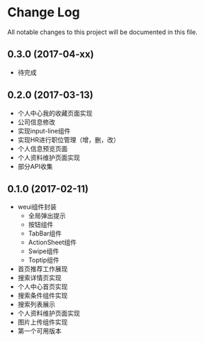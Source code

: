 # Change Log
All notable changes to this project will be documented in this file.

## 0.3.0 (2017-04-xx)

- 待完成

## 0.2.0 (2017-03-13)

- 个人中心我的收藏页面实现
- 公司信息修改
- 实现input-line组件
- 实现HR进行职位管理（增，删，改）
- 个人信息预览页面
- 个人资料维护页面实现
- 部分API收集

## 0.1.0 (2017-02-11)

- weui组件封装
  - 全局弹出提示
  - 按钮组件
  - TabBar组件
  - ActionSheet组件
  - Swipe组件
  - Toptip组件
- 首页推荐工作展现
- 搜索详情页实现
- 个人中心首页实现
- 搜索条件组件实现
- 搜索列表展示
- 个人资料维护页面实现
- 图片上传组件实现
- 第一个可用版本

